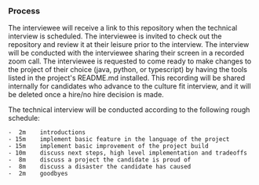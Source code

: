 ### Process

The interviewee will receive a link to this repository when the technical interview is scheduled.  The interviewee is
invited to check out the repository and review it at their leisure prior to the interview.  The interview will be 
conducted with the interviewee sharing their screen in a recorded zoom call.  The interviewee is requested to come ready
to make changes to the project of their choice (java, python, or typescript) by having the tools listed in the
project's README.md installed.  This recording will be shared internally for candidates who advance to the culture fit
interview, and it will be deleted once a hire/no hire decision is made.

The technical interview will be conducted according to the following rough schedule:

    -  2m    introductions
    - 15m    implement basic feature in the language of the project
    - 15m    implement basic improvement of the project build
    - 10m    discuss next steps, high level implementation and tradeoffs
    -  8m    discuss a project the candidate is proud of
    -  8m    discuss a disaster the candidate has caused
    -  2m    goodbyes
